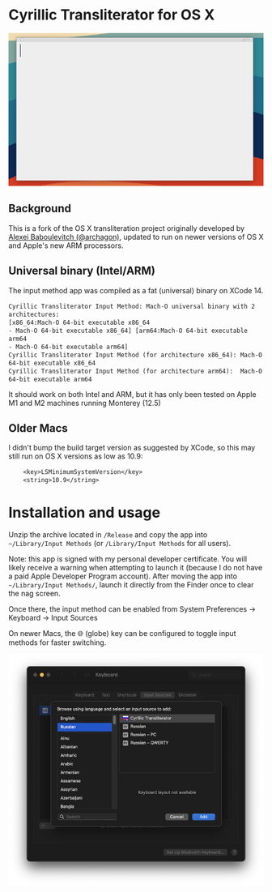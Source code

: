 # Cyrillic Transliterator for OS X

![Demo](demo.gif)

## Background

This is a fork of the OS X transliteration project originally developed by [Alexei Baboulevitch (@archagon)](https://github.com/archagon), updated to run on newer versions of OS X and Apple's new ARM processors.

## Universal binary (Intel/ARM)

The input method app was compiled as a fat (universal) binary on XCode 14. 

```
Cyrillic Transliterator Input Method: Mach-O universal binary with 2 architectures: 
[x86_64:Mach-O 64-bit executable x86_64
- Mach-O 64-bit executable x86_64] [arm64:Mach-O 64-bit executable arm64
- Mach-O 64-bit executable arm64]
Cyrillic Transliterator Input Method (for architecture x86_64):	Mach-O 64-bit executable x86_64
Cyrillic Transliterator Input Method (for architecture arm64):	Mach-O 64-bit executable arm64
```
It should work on both Intel and ARM, but it has only been tested on Apple M1 and M2 machines running Monterey (12.5)

## Older Macs

I didn't bump the build target version as suggested by XCode, so this may still run on OS X versions as low as 10.9:
```
	<key>LSMinimumSystemVersion</key>
	<string>10.9</string>
```


# Installation and usage
Unzip the archive located in `/Release` and copy the app into `~/Library/Input Methods` (or `/Library/Input Methods` for all users).

Note: this app is signed with my personal developer certificate. You will likely receive a warning when attempting to launch it (because I do not have a paid Apple Developer Program account). After moving the app into `~/Library/Input Methods/`, launch it directly from the Finder once to clear the nag screen.

Once there, the input method can be enabled from System Preferences -> Keyboard -> Input Sources

On newer Macs, the 🌐 (globe) key can be configured to toggle input methods for faster switching.

![inputsources](inputsources.png)
